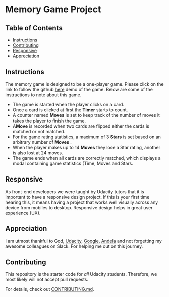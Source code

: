 # Memory Game Project

## Table of Contents

* [Instructions](#instructions)
* [Contributing](#contributing)
* [Responsive](#responsive)
* [Appreciation](#appreciation)


## Instructions

The memory game is designed to be a one-player game. Please click on the link to follow the github <a href="https://chilezdengr.github.io/Memory-Game/">here</a> demo of the game. Below are some of the instructions to note about this game.

<div>
  <ul>
    <li>The game is started when the player clicks on a card.</li>
    <li>Once a card is clicked at first the <strong>Timer</strong> starts to count.</li>
    <li>A counter named <strong>Moves</strong> is set to keep track of the number of moves it takes the player to finish the game.</li>
    <li>A<strong>Move</strong> is recorded when two cards are flipped either the cards is matched or not matched.</li>
    <li>For the game rating statistics, a maximum of 3 <strong>Stars</strong> is set based on an arbitrary number of <strong>Moves</strong> .</li>
    <li>When the player makes up to 14 <strong>Moves</strong> they lose a Star rating, another is also lost at 24 moves.</li>
    <li>The game ends when all cards are correctly matched, which displays a modal containing game statistics (Time, Moves and Stars.</li>
    
  </ul>
</div>


## Responsive
As front-end developers we were taught by Udacity tutors that it is important to have a responsive design project. If this is your first time hearing this, it means having a project that works well visually across any device from mobiles to desktop. Responsive design helps in great user experience (UX).

## Appreciation
I am utmost thankful to God, <a href="https://www.udacity.com/">Udacity</a>, <a href="https://www.google.com/">Google</a>, <a href="https://www.andela.com/">Andela</a> and not forgetting my awesome colleagues on Slack. For helping me out on this journey. 


## Contributing

This repository is the starter code for _all_ Udacity students. Therefore, we most likely will not accept pull requests.

For details, check out [CONTRIBUTING.md](CONTRIBUTING.md).

